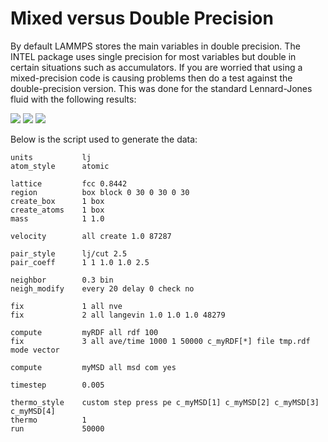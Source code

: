 # Mixed versus Double Precision

By default LAMMPS stores the main variables in double precision. The INTEL package uses single precision for most variables but double in certain situations such as accumulators. If you are worried that using a mixed-precision code is causing problems then do a test against the double-precision version. This was done for the standard Lennard-Jones fluid with the following results:

![](p.png)
![](msd.png)
![](rdf.png)

Below is the script used to generate the data:

```
units           lj
atom_style      atomic

lattice         fcc 0.8442
region          box block 0 30 0 30 0 30
create_box      1 box
create_atoms    1 box
mass            1 1.0

velocity        all create 1.0 87287

pair_style      lj/cut 2.5
pair_coeff      1 1 1.0 1.0 2.5

neighbor        0.3 bin
neigh_modify    every 20 delay 0 check no

fix             1 all nve
fix             2 all langevin 1.0 1.0 1.0 48279

compute         myRDF all rdf 100
fix             3 all ave/time 1000 1 50000 c_myRDF[*] file tmp.rdf mode vector

compute         myMSD all msd com yes

timestep        0.005

thermo_style    custom step press pe c_myMSD[1] c_myMSD[2] c_myMSD[3] c_myMSD[4]
thermo          1
run             50000
```
